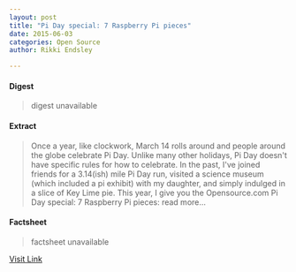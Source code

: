 ```yaml
---
layout: post
title: "Pi Day special: 7 Raspberry Pi pieces"
date: 2015-06-03
categories: Open Source
author: Rikki Endsley

---
```



#### Digest
>digest unavailable

#### Extract
>Once a year, like clockwork, March 14 rolls around and people around the globe celebrate Pi Day. Unlike many other holidays, Pi Day doesn't have specific rules for how to celebrate. In the past, I've joined friends for a 3.14(ish) mile Pi Day run, visited a science museum (which included a pi exhibit) with my daughter, and simply indulged in a slice of Key Lime pie. This year, I give you the Opensource.com Pi Day special: 7 Raspberry Pi pieces: read more...

#### Factsheet
>factsheet unavailable

[Visit Link](http://opensource.com/life/15/3/pi-day-special-7-raspberry-pi-pieces)


